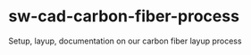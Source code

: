 sw-cad-carbon-fiber-process
===========================

Setup, layup, documentation on our carbon fiber layup process
